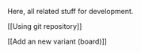 
Here, all related stuff for development.

[[Using git repository]]

[[Add an new variant (board)]]
